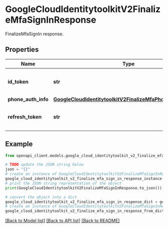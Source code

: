 # GoogleCloudIdentitytoolkitV2FinalizeMfaSignInResponse

FinalizeMfaSignIn response.

## Properties

Name | Type | Description | Notes
------------ | ------------- | ------------- | -------------
**id_token** | **str** | ID token for the authenticated user. | [optional] 
**phone_auth_info** | [**GoogleCloudIdentitytoolkitV2FinalizeMfaPhoneResponseInfo**](GoogleCloudIdentitytoolkitV2FinalizeMfaPhoneResponseInfo.md) |  | [optional] 
**refresh_token** | **str** | Refresh token for the authenticated user. | [optional] 

## Example

```python
from openapi_client.models.google_cloud_identitytoolkit_v2_finalize_mfa_sign_in_response import GoogleCloudIdentitytoolkitV2FinalizeMfaSignInResponse

# TODO update the JSON string below
json = "{}"
# create an instance of GoogleCloudIdentitytoolkitV2FinalizeMfaSignInResponse from a JSON string
google_cloud_identitytoolkit_v2_finalize_mfa_sign_in_response_instance = GoogleCloudIdentitytoolkitV2FinalizeMfaSignInResponse.from_json(json)
# print the JSON string representation of the object
print(GoogleCloudIdentitytoolkitV2FinalizeMfaSignInResponse.to_json())

# convert the object into a dict
google_cloud_identitytoolkit_v2_finalize_mfa_sign_in_response_dict = google_cloud_identitytoolkit_v2_finalize_mfa_sign_in_response_instance.to_dict()
# create an instance of GoogleCloudIdentitytoolkitV2FinalizeMfaSignInResponse from a dict
google_cloud_identitytoolkit_v2_finalize_mfa_sign_in_response_from_dict = GoogleCloudIdentitytoolkitV2FinalizeMfaSignInResponse.from_dict(google_cloud_identitytoolkit_v2_finalize_mfa_sign_in_response_dict)
```
[[Back to Model list]](../README.md#documentation-for-models) [[Back to API list]](../README.md#documentation-for-api-endpoints) [[Back to README]](../README.md)


